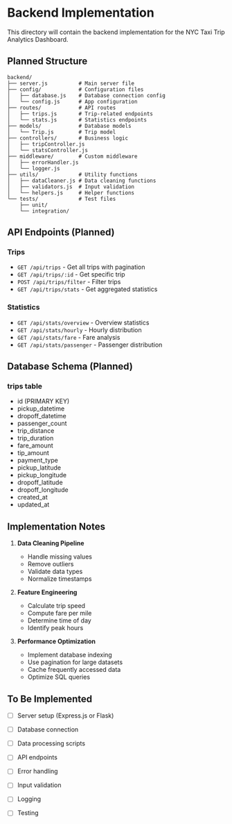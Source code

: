 # Backend Implementation

This directory will contain the backend implementation for the NYC Taxi Trip Analytics Dashboard.

## Planned Structure

```
backend/
├── server.js          # Main server file
├── config/            # Configuration files
│   ├── database.js    # Database connection config
│   └── config.js      # App configuration
├── routes/            # API routes
│   ├── trips.js       # Trip-related endpoints
│   └── stats.js       # Statistics endpoints
├── models/            # Database models
│   └── Trip.js        # Trip model
├── controllers/       # Business logic
│   ├── tripController.js
│   └── statsController.js
├── middleware/        # Custom middleware
│   ├── errorHandler.js
│   └── logger.js
├── utils/             # Utility functions
│   ├── dataCleaner.js # Data cleaning functions
│   ├── validators.js  # Input validation
│   └── helpers.js     # Helper functions
└── tests/             # Test files
    ├── unit/
    └── integration/
```

## API Endpoints (Planned)

### Trips
- `GET /api/trips` - Get all trips with pagination
- `GET /api/trips/:id` - Get specific trip
- `POST /api/trips/filter` - Filter trips
- `GET /api/trips/stats` - Get aggregated statistics

### Statistics
- `GET /api/stats/overview` - Overview statistics
- `GET /api/stats/hourly` - Hourly distribution
- `GET /api/stats/fare` - Fare analysis
- `GET /api/stats/passenger` - Passenger distribution

## Database Schema (Planned)

### trips table
- id (PRIMARY KEY)
- pickup_datetime
- dropoff_datetime
- passenger_count
- trip_distance
- trip_duration
- fare_amount
- tip_amount
- payment_type
- pickup_latitude
- pickup_longitude
- dropoff_latitude
- dropoff_longitude
- created_at
- updated_at

## Implementation Notes

1. **Data Cleaning Pipeline**
   - Handle missing values
   - Remove outliers
   - Validate data types
   - Normalize timestamps

2. **Feature Engineering**
   - Calculate trip speed
   - Compute fare per mile
   - Determine time of day
   - Identify peak hours

3. **Performance Optimization**
   - Implement database indexing
   - Use pagination for large datasets
   - Cache frequently accessed data
   - Optimize SQL queries

## To Be Implemented

- [ ] Server setup (Express.js or Flask)
- [ ] Database connection
- [ ] Data processing scripts
- [ ] API endpoints
- [ ] Error handling
- [ ] Input validation
- [ ] Logging
- [ ] Testing

